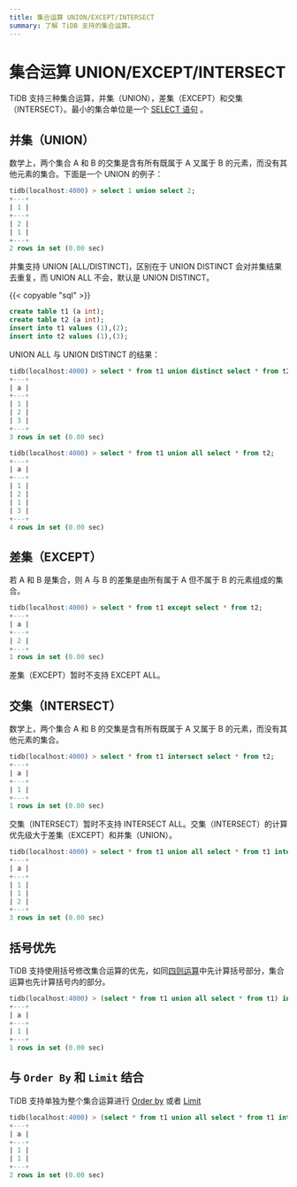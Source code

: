 ```yaml
---
title: 集合运算 UNION/EXCEPT/INTERSECT
summary: 了解 TiDB 支持的集合运算。
---
```


# 集合运算 UNION/EXCEPT/INTERSECT

TiDB 支持三种集合运算，并集（UNION），差集（EXCEPT）和交集（INTERSECT）。最小的集合单位是一个 [SELECT 语句](/sql-statements/sql-statement-select.md) 。

## 并集（UNION）

数学上，两个集合 A 和 B 的交集是含有所有既属于 A 又属于 B 的元素，而没有其他元素的集合。下面是一个 UNION 的例子：

```sql
tidb(localhost:4000) > select 1 union select 2;
+---+
| 1 |
+---+
| 2 |
| 1 |
+---+
2 rows in set (0.00 sec)
```

并集支持 UNION [ALL/DISTINCT]，区别在于 UNION DISTINCT 会对并集结果去重复，而 UNION ALL 不会，默认是 UNION DISTINCT。

{{< copyable "sql" >}}

```sql
create table t1 (a int);
create table t2 (a int);
insert into t1 values (1),(2);
insert into t2 values (1),(3);
```

UNION ALL 与 UNION DISTINCT 的结果：

```sql
tidb(localhost:4000) > select * from t1 union distinct select * from t2;
+---+
| a |
+---+
| 1 |
| 2 |
| 3 |
+---+
3 rows in set (0.00 sec)

tidb(localhost:4000) > select * from t1 union all select * from t2;
+---+
| a |
+---+
| 1 |
| 2 |
| 1 |
| 3 |
+---+
4 rows in set (0.00 sec)
```

## 差集（EXCEPT）

若 A 和 B 是集合，则 A 与 B 的差集是由所有属于 A 但不属于 B 的元素组成的集合。

```sql
tidb(localhost:4000) > select * from t1 except select * from t2;
+---+
| a |
+---+
| 2 |
+---+
1 rows in set (0.00 sec)
```

差集（EXCEPT）暂时不支持 EXCEPT ALL。

## 交集（INTERSECT）

数学上，两个集合 A 和 B 的交集是含有所有既属于 A 又属于 B 的元素，而没有其他元素的集合。

```sql
tidb(localhost:4000) > select * from t1 intersect select * from t2;
+---+
| a |
+---+
| 1 |
+---+
1 rows in set (0.00 sec)
```

交集（INTERSECT）暂时不支持 INTERSECT ALL。交集（INTERSECT）的计算优先级大于差集（EXCEPT）和并集（UNION）。

```sql
tidb(localhost:4000) > select * from t1 union all select * from t1 intersect select * from t2;
+---+
| a |
+---+
| 1 |
| 1 |
| 2 |
+---+
3 rows in set (0.00 sec)
```

## 括号优先

TiDB 支持使用括号修改集合运算的优先，如同[四则运算](https://zh.wikipedia.org/zh-hans/%E5%9B%9B%E5%88%99%E8%BF%90%E7%AE%97)中先计算括号部分，集合运算也先计算括号内的部分。

```sql
tidb(localhost:4000) > (select * from t1 union all select * from t1) intersect select * from t2;
+---+
| a |
+---+
| 1 |
+---+
1 rows in set (0.00 sec)
```

## 与 `Order By` 和 `Limit` 结合

TiDB 支持单独为整个集合运算进行 [Order by](/media/sqlgram/OrderByOptional.png) 或者 [Limit](/media/sqlgram/OrderByOptional.png)

```sql
tidb(localhost:4000) > (select * from t1 union all select * from t1 intersect select * from t2) order by a limit 2;
+---+
| a |
+---+
| 1 |
| 1 |
+---+
2 rows in set (0.00 sec)
```
